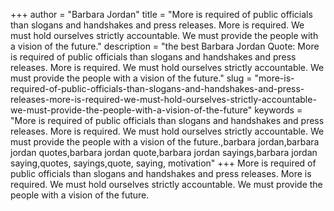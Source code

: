 +++
author = "Barbara Jordan"
title = "More is required of public officials than slogans and handshakes and press releases. More is required. We must hold ourselves strictly accountable. We must provide the people with a vision of the future."
description = "the best Barbara Jordan Quote: More is required of public officials than slogans and handshakes and press releases. More is required. We must hold ourselves strictly accountable. We must provide the people with a vision of the future."
slug = "more-is-required-of-public-officials-than-slogans-and-handshakes-and-press-releases-more-is-required-we-must-hold-ourselves-strictly-accountable-we-must-provide-the-people-with-a-vision-of-the-future"
keywords = "More is required of public officials than slogans and handshakes and press releases. More is required. We must hold ourselves strictly accountable. We must provide the people with a vision of the future.,barbara jordan,barbara jordan quotes,barbara jordan quote,barbara jordan sayings,barbara jordan saying,quotes, sayings,quote, saying, motivation"
+++
More is required of public officials than slogans and handshakes and press releases. More is required. We must hold ourselves strictly accountable. We must provide the people with a vision of the future.
